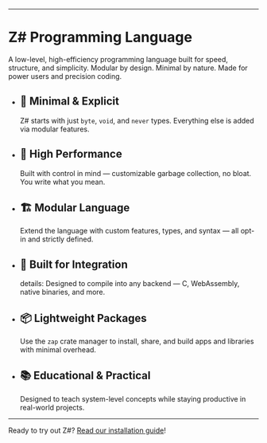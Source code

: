<Badge type="tip" text="Z# 1.0 is in development!" />

---

# Z# Programming Language

A low-level, high-efficiency programming language built for speed, structure, and simplicity.
Modular by design. Minimal by nature. Made for power users and precision coding.


- ## 🧠 Minimal & Explicit
    Z# starts with just `byte`, `void`, and `never` types. Everything else is added via modular features.
- ## 🚀 High Performance
    Built with control in mind — customizable garbage collection, no bloat. You write what you mean.
- ## 🏗️ Modular Language
    Extend the language with custom features, types, and syntax — all opt-in and strictly defined.
- ## 🧩 Built for Integration
    details: Designed to compile into any backend — C, WebAssembly, native binaries, and more.
- ## 📦 Lightweight Packages
    Use the `zap` crate manager to install, share, and build apps and libraries with minimal overhead.
- ## 📚 Educational & Practical
    Designed to teach system-level concepts while staying productive in real-world projects.

---

Ready to try out Z#?
[Read our installation guide](/install.md)!